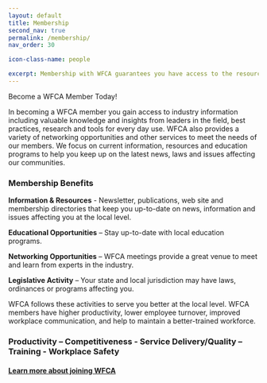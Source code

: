 ```yaml
---
layout: default
title: Membership
second_nav: true
permalink: /membership/
nav_order: 30

icon-class-name: people

excerpt: Membership with WFCA guarantees you have access to the resources &amp; education programs needed to keep you and your company current in the industry.
---
```


Become a WFCA Member Today!

In becoming a WFCA member you gain access to industry information including valuable knowledge and insights from leaders in the field, best practices, research and tools for every day use. WFCA also provides a variety of networking opportunities and other services to meet the needs of our members.
We focus on current information, resources and education programs to help you keep up on the latest news, laws and issues affecting our communities.


### Membership Benefits

**​Information & Resources** - Newsletter, publications, web site and membership directories that keep you up-to-date on news, information and issues affecting you at the local level.

**Educational Opportunities** – Stay up-to-date with local education programs.

**Networking Opportunities** – WFCA meetings provide a great venue to meet and learn from experts in the industry.

**Legislative Activity** – Your state and local jurisdiction may have laws, ordinances or programs affecting you. 

WFCA follows these activities to serve you better at the local level.
WFCA members have higher productivity, lower employee turnover, improved workplace communication, and help to maintain a better-trained workforce.

### Productivity – Competitiveness - Service Delivery/Quality – Training - Workplace Safety

#### [Learn more about joining WFCA][special-report]

[special-report]: http://www.worldcat.org/title/eighth-special-report-to-the-us-congress-on-alcohol-and-health-from-the-secretary-of-health-and-human-services/oclc/29239603
